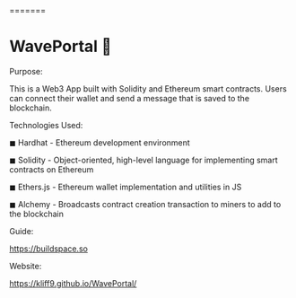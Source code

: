 
=======
# WavePortal 👋


Purpose:

This is a Web3 App built with Solidity and Ethereum smart contracts. Users can connect their wallet and send a message that is saved to the blockchain.


Technologies Used:

◼ Hardhat - Ethereum development environment

◼ Solidity - Object-oriented, high-level language for implementing smart contracts on Ethereum

◼ Ethers.js - Ethereum wallet implementation and utilities in JS

◼ Alchemy - Broadcasts contract creation transaction to miners to add to the blockchain



Guide:

https://buildspace.so

Website: 

https://kliff9.github.io/WavePortal/
